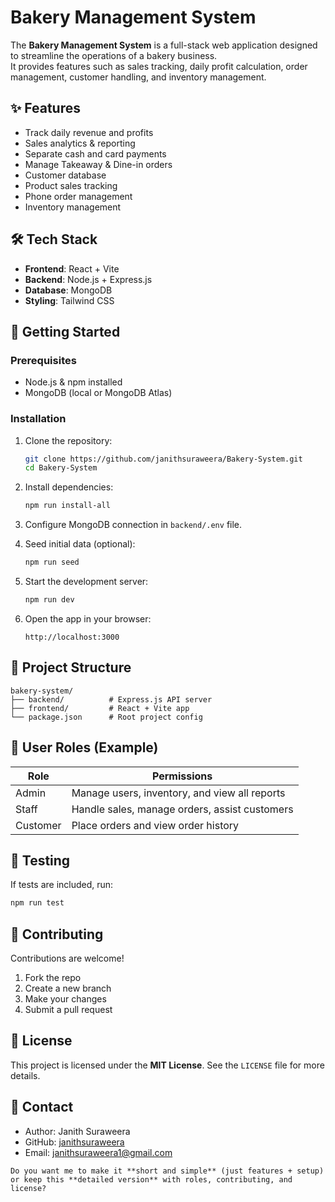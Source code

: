 # Bakery Management System

The **Bakery Management System** is a full-stack web application designed to streamline the operations of a bakery business.  
It provides features such as sales tracking, daily profit calculation, order management, customer handling, and inventory management.



## ✨ Features

- Track daily revenue and profits  
- Sales analytics & reporting  
- Separate cash and card payments  
- Manage Takeaway & Dine-in orders  
- Customer database  
- Product sales tracking  
- Phone order management  
- Inventory management  



## 🛠 Tech Stack

- **Frontend**: React + Vite  
- **Backend**: Node.js + Express.js  
- **Database**: MongoDB  
- **Styling**: Tailwind CSS  



## 🚀 Getting Started

### Prerequisites
- Node.js & npm installed  
- MongoDB (local or MongoDB Atlas)  

### Installation

1. Clone the repository:  
   ```bash
   git clone https://github.com/janithsuraweera/Bakery-System.git
   cd Bakery-System
   

2. Install dependencies:

   ```bash
   npm run install-all
   ```

3. Configure MongoDB connection in `backend/.env` file.

4. Seed initial data (optional):

   ```bash
   npm run seed
   ```

5. Start the development server:

   ```bash
   npm run dev
   ```

6. Open the app in your browser:

   ```
   http://localhost:3000
   ```



## 📂 Project Structure

```
bakery-system/
├── backend/          # Express.js API server
├── frontend/         # React + Vite app
└── package.json      # Root project config
```



## 👥 User Roles (Example)

| Role     | Permissions                                   |
| -------- | --------------------------------------------- |
| Admin    | Manage users, inventory, and view all reports |
| Staff    | Handle sales, manage orders, assist customers |
| Customer | Place orders and view order history           |



## 🧪 Testing

If tests are included, run:

```bash
npm run test
```



## 🤝 Contributing

Contributions are welcome!

1. Fork the repo
2. Create a new branch
3. Make your changes
4. Submit a pull request


## 📜 License

This project is licensed under the **MIT License**.
See the `LICENSE` file for more details.




## 📧 Contact

* Author: Janith Suraweera
* GitHub: [janithsuraweera](https://github.com/janithsuraweera)
* Email: janithsuraweera1@gmail.com

```
Do you want me to make it **short and simple** (just features + setup) or keep this **detailed version** with roles, contributing, and license?
```
